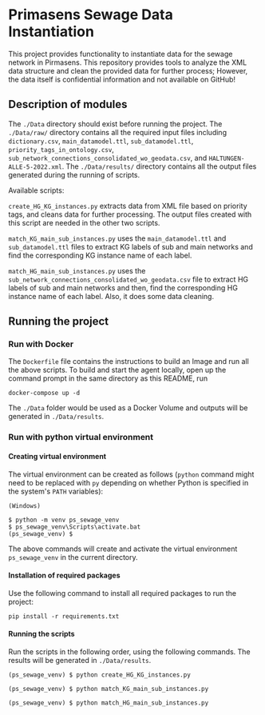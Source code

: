 # **Primasens Sewage Data Instantiation**

This project provides functionality to instantiate data for the sewage network in Pirmasens. This repository provides tools to analyze the XML data structure and clean the provided data for further process; However, the data itself is confidential information and not available on GitHub!

## **Description of modules**

The `./Data` directory should exist before running the project. The `./Data/raw/` directory contains all the required input files including `dictionary.csv`, `main_datamodel.ttl`, `sub_datamodel.ttl`, `priority_tags_in_ontology.csv`, `sub_network_connections_consolidated_wo_geodata.csv`, and `HALTUNGEN-ALLE-5-2022.xml`. The `./Data/results/` directory contains all the output files generated during the running of scripts. 

Available scripts:

`create_HG_KG_instances.py` extracts data from XML file based on priority tags, and cleans data for further processing. The output files created with this script are needed in the other two scripts.

`match_KG_main_sub_instances.py` uses the `main_datamodel.ttl` and `sub_datamodel.ttl` files to extract KG labels of sub and main networks and find the corresponding KG instance name of each label.

`match_HG_main_sub_instances.py` uses the `sub_network_connections_consolidated_wo_geodata.csv` file to extract HG labels of sub and main networks and then, find the corresponding HG instance name of each label.
Also, it does some data cleaning.


## **Running the project**


### **Run with Docker**
The `Dockerfile` file contains the instructions to build an Image and run all the above scripts. To build and start the agent locally, open up the command prompt in the same directory as this README, run

`docker-compose up -d`

The `./Data` folder would be used as a Docker Volume and outputs will be generated in `./Data/results`.

### **Run with python virtual environment**

#### **Creating virtual environment**

The virtual environment can be created as follows (`python` command might need to be replaced with `py` depending on whether Python is specified in the system's `PATH` variables):

`(Windows)`

```
$ python -m venv ps_sewage_venv
$ ps_sewage_venv\Scripts\activate.bat
(ps_sewage_venv) $
```

The above commands will create and activate the virtual environment `ps_sewage_venv` in the current directory.

#### **Installation of required packages**

Use the following command to install all required packages to run the project:

`pip install -r requirements.txt`

#### **Running the scripts**

Run the scripts in the following order, using the following commands. The results will be generated in `./Data/results`.


```
(ps_sewage_venv) $ python create_HG_KG_instances.py 

(ps_sewage_venv) $ python match_KG_main_sub_instances.py

(ps_sewage_venv) $ python match_HG_main_sub_instances.py
```
